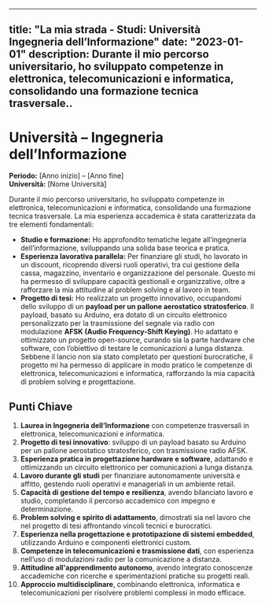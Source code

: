 
---
title: "La mia strada - Studi: Università Ingegneria dell’Informazione"
date: "2023-01-01"
description: Durante il mio percorso universitario, ho sviluppato competenze in elettronica, telecomunicazioni e informatica, consolidando una formazione tecnica trasversale..
---
# **Università – Ingegneria dell’Informazione**  

**Periodo:** [Anno inizio] – [Anno fine]  
**Università:** [Nome Università]  

Durante il mio percorso universitario, ho sviluppato competenze in elettronica, telecomunicazioni e informatica, consolidando una formazione tecnica trasversale. La mia esperienza accademica è stata caratterizzata da tre elementi fondamentali:  

- **Studio e formazione:** Ho approfondito tematiche legate all’ingegneria dell’informazione, sviluppando una solida base teorica e pratica.  
- **Esperienza lavorativa parallela:** Per finanziare gli studi, ho lavorato in un discount, ricoprendo diversi ruoli operativi, tra cui gestione della cassa, magazzino, inventario e organizzazione del personale. Questo mi ha permesso di sviluppare capacità gestionali e organizzative, oltre a rafforzare la mia attitudine al problem solving e al lavoro in team.  
- **Progetto di tesi:** Ho realizzato un progetto innovativo, occupandomi dello sviluppo di un **payload per un pallone aerostatico stratosferico**. Il payload, basato su Arduino, era dotato di un circuito elettronico personalizzato per la trasmissione del segnale via radio con modulazione **AFSK (Audio Frequency-Shift Keying)**. Ho adattato e ottimizzato un progetto open-source, curando sia la parte hardware che software, con l’obiettivo di testare le comunicazioni a lunga distanza. Sebbene il lancio non sia stato completato per questioni burocratiche, il progetto mi ha permesso di applicare in modo pratico le competenze di elettronica, telecomunicazioni e informatica, rafforzando la mia capacità di problem solving e progettazione.  

## Punti Chiave

1. **Laurea in Ingegneria dell’Informazione** con competenze trasversali in elettronica, telecomunicazioni e informatica.  
2. **Progetto di tesi innovativo**: sviluppo di un payload basato su Arduino per un pallone aerostatico stratosferico, con trasmissione radio AFSK.  
3. **Esperienza pratica in progettazione hardware e software**, adattando e ottimizzando un circuito elettronico per comunicazioni a lunga distanza.  
4. **Lavoro durante gli studi** per finanziare autonomamente università e affitto, gestendo ruoli operativi e manageriali in un ambiente retail.  
5. **Capacità di gestione del tempo e resilienza**, avendo bilanciato lavoro e studio, completando il percorso accademico con impegno e determinazione.  
6. **Problem solving e spirito di adattamento**, dimostrati sia nel lavoro che nel progetto di tesi affrontando vincoli tecnici e burocratici.  
7. **Esperienza nella progettazione e prototipazione di sistemi embedded**, utilizzando Arduino e componenti elettronici custom.  
8. **Competenze in telecomunicazioni e trasmissione dati**, con esperienza nell’uso di modulazioni radio per la comunicazione a distanza.  
9. **Attitudine all'apprendimento autonomo**, avendo integrato conoscenze accademiche con ricerche e sperimentazioni pratiche su progetti reali.  
10. **Approccio multidisciplinare**, combinando elettronica, informatica e telecomunicazioni per risolvere problemi complessi in modo efficace.  